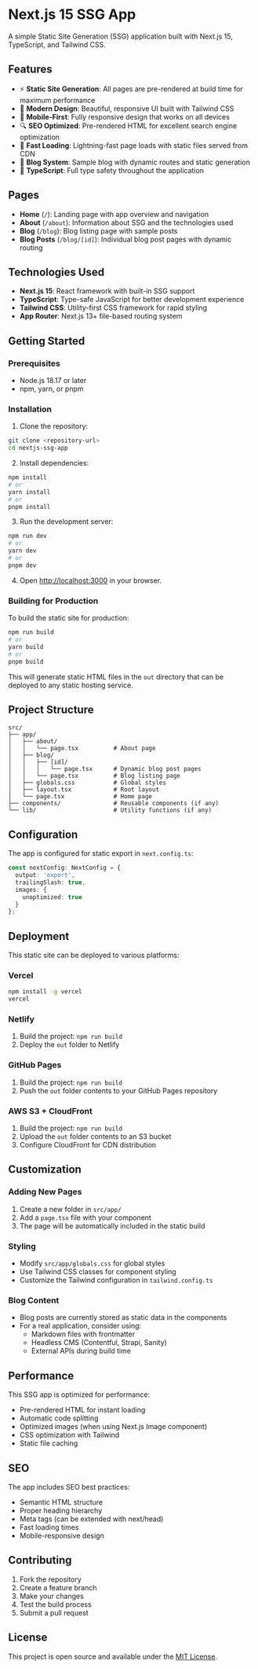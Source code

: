 # Next.js 15 SSG App

A simple Static Site Generation (SSG) application built with Next.js 15, TypeScript, and Tailwind CSS.

## Features

- ⚡ **Static Site Generation**: All pages are pre-rendered at build time for maximum performance
- 🎨 **Modern Design**: Beautiful, responsive UI built with Tailwind CSS
- 📱 **Mobile-First**: Fully responsive design that works on all devices
- 🔍 **SEO Optimized**: Pre-rendered HTML for excellent search engine optimization
- 🚀 **Fast Loading**: Lightning-fast page loads with static files served from CDN
- 📝 **Blog System**: Sample blog with dynamic routes and static generation
- 🎯 **TypeScript**: Full type safety throughout the application

## Pages

- **Home** (`/`): Landing page with app overview and navigation
- **About** (`/about`): Information about SSG and the technologies used
- **Blog** (`/blog`): Blog listing page with sample posts
- **Blog Posts** (`/blog/[id]`): Individual blog post pages with dynamic routing

## Technologies Used

- **Next.js 15**: React framework with built-in SSG support
- **TypeScript**: Type-safe JavaScript for better development experience
- **Tailwind CSS**: Utility-first CSS framework for rapid styling
- **App Router**: Next.js 13+ file-based routing system

## Getting Started

### Prerequisites

- Node.js 18.17 or later
- npm, yarn, or pnpm

### Installation

1. Clone the repository:
```bash
git clone <repository-url>
cd nextjs-ssg-app
```

2. Install dependencies:
```bash
npm install
# or
yarn install
# or
pnpm install
```

3. Run the development server:
```bash
npm run dev
# or
yarn dev
# or
pnpm dev
```

4. Open [http://localhost:3000](http://localhost:3000) in your browser.

### Building for Production

To build the static site for production:

```bash
npm run build
# or
yarn build
# or
pnpm build
```

This will generate static HTML files in the `out` directory that can be deployed to any static hosting service.

## Project Structure

```
src/
├── app/
│   ├── about/
│   │   └── page.tsx          # About page
│   ├── blog/
│   │   ├── [id]/
│   │   │   └── page.tsx      # Dynamic blog post pages
│   │   └── page.tsx          # Blog listing page
│   ├── globals.css           # Global styles
│   ├── layout.tsx            # Root layout
│   └── page.tsx              # Home page
├── components/               # Reusable components (if any)
└── lib/                      # Utility functions (if any)
```

## Configuration

The app is configured for static export in `next.config.ts`:

```typescript
const nextConfig: NextConfig = {
  output: 'export',
  trailingSlash: true,
  images: {
    unoptimized: true
  }
};
```

## Deployment

This static site can be deployed to various platforms:

### Vercel
```bash
npm install -g vercel
vercel
```

### Netlify
1. Build the project: `npm run build`
2. Deploy the `out` folder to Netlify

### GitHub Pages
1. Build the project: `npm run build`
2. Push the `out` folder contents to your GitHub Pages repository

### AWS S3 + CloudFront
1. Build the project: `npm run build`
2. Upload the `out` folder contents to an S3 bucket
3. Configure CloudFront for CDN distribution

## Customization

### Adding New Pages
1. Create a new folder in `src/app/`
2. Add a `page.tsx` file with your component
3. The page will be automatically included in the static build

### Styling
- Modify `src/app/globals.css` for global styles
- Use Tailwind CSS classes for component styling
- Customize the Tailwind configuration in `tailwind.config.ts`

### Blog Content
- Blog posts are currently stored as static data in the components
- For a real application, consider using:
  - Markdown files with frontmatter
  - Headless CMS (Contentful, Strapi, Sanity)
  - External APIs during build time

## Performance

This SSG app is optimized for performance:
- Pre-rendered HTML for instant loading
- Automatic code splitting
- Optimized images (when using Next.js Image component)
- CSS optimization with Tailwind
- Static file caching

## SEO

The app includes SEO best practices:
- Semantic HTML structure
- Proper heading hierarchy
- Meta tags (can be extended with next/head)
- Fast loading times
- Mobile-responsive design

## Contributing

1. Fork the repository
2. Create a feature branch
3. Make your changes
4. Test the build process
5. Submit a pull request

## License

This project is open source and available under the [MIT License](LICENSE).
